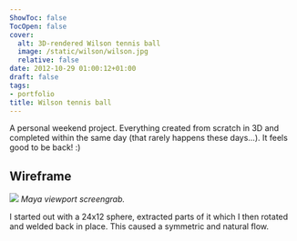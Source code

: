 ```yaml
---
ShowToc: false
TocOpen: false
cover:
  alt: 3D-rendered Wilson tennis ball
  image: /static/wilson/wilson.jpg
  relative: false
date: 2012-10-29 01:00:12+01:00
draft: false
tags:
- portfolio
title: Wilson tennis ball
---
```


A personal weekend project. Everything created from scratch in 3D and completed within the same day (that rarely happens these days...). It feels good to be back! :)



## Wireframe

![](/static/wilson/wilson_wireframe.jpg)
*Maya viewport screengrab.*

I started out with a 24x12 sphere, extracted parts of it which I then rotated and welded back in place. This caused a symmetric and natural flow.